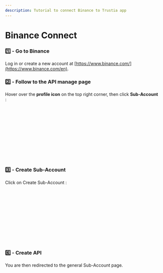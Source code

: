 ```yaml
---
description: Tutorial to connect Binance to Trustia app
---
```


# Binance Connect

### **1️⃣ - Go to Binance**

Log in or create a new account at [https://www.binance.com/](https://www.binance.com/en).

### 2️⃣ - Follow to the API manage page <a href="#h_a48ad1d4f3" id="h_a48ad1d4f3"></a>

Hover over the **profile icon** on the top right corner, then click **Sub-Account** :&#x20;

<figure><img src="../../../.gitbook/assets/Capture d’écran 2024-01-08 à 18.48.35.png" alt=""><figcaption></figcaption></figure>



<figure><img src="../../../.gitbook/assets/Capture d’écran 2024-01-08 à 18.43.15 (1).png" alt=""><figcaption></figcaption></figure>



<div align="center" data-full-width="false">

<figure><img src="../../../.gitbook/assets/Capture d’écran 2024-01-08 à 18.44.04 (1).png" alt="" width="375"><figcaption></figcaption></figure>

</div>



<figure><img src="../../../.gitbook/assets/Capture d’écran 2024-01-08 à 18.44.23.png" alt="" width="375"><figcaption></figcaption></figure>



<figure><img src="../../../.gitbook/assets/Capture d’écran 2024-01-08 à 18.44.44.png" alt="" width="375"><figcaption></figcaption></figure>



<figure><img src="../../../.gitbook/assets/Capture d’écran 2024-01-08 à 18.46.40.png" alt=""><figcaption></figcaption></figure>

### 3️⃣ - Create Sub-Account <a href="#h_9378d3c9a9" id="h_9378d3c9a9"></a>

Click on Create Sub-Account :&#x20;

<figure><img src="../../../.gitbook/assets/Capture d’écran 2023-12-27 à 11.41.21 (1).png" alt=""><figcaption></figcaption></figure>



<figure><img src="../../../.gitbook/assets/Capture d’écran 2023-12-27 à 11.43.46.png" alt=""><figcaption></figcaption></figure>



<figure><img src="../../../.gitbook/assets/Capture d’écran 2023-12-27 à 11.45.17.png" alt=""><figcaption></figcaption></figure>



<figure><img src="../../../.gitbook/assets/Capture d’écran 2023-12-27 à 12.35.30.png" alt=""><figcaption></figcaption></figure>



<figure><img src="../../../.gitbook/assets/Capture d’écran 2023-12-27 à 12.40.53.png" alt="" width="375"><figcaption></figcaption></figure>



<figure><img src="../../../.gitbook/assets/Capture d’écran 2023-12-27 à 12.41.35.png" alt=""><figcaption></figcaption></figure>

### 6️⃣ - Create API

You are then redirected to the general Sub-Account page.&#x20;

<figure><img src="../../../.gitbook/assets/Capture d’écran 2023-12-27 à 12.46.16.png" alt=""><figcaption></figcaption></figure>



<figure><img src="../../../.gitbook/assets/Capture d’écran 2023-12-27 à 12.49.15.png" alt="" width="375"><figcaption></figcaption></figure>



<figure><img src="../../../.gitbook/assets/Capture d’écran 2023-12-27 à 12.53.49.png" alt="" width="375"><figcaption></figcaption></figure>



<figure><img src="../../../.gitbook/assets/Capture d’écran 2023-12-27 à 12.55.49.png" alt="" width="375"><figcaption></figcaption></figure>



<figure><img src="../../../.gitbook/assets/Capture d’écran 2023-12-27 à 13.05.16 (1).png" alt=""><figcaption></figcaption></figure>



<figure><img src="../../../.gitbook/assets/Capture d’écran 2023-12-27 à 13.08.11.png" alt=""><figcaption></figcaption></figure>



<figure><img src="../../../.gitbook/assets/Capture d’écran 2024-01-08 à 18.54.08 (1).png" alt=""><figcaption></figcaption></figure>



<figure><img src="../../../.gitbook/assets/Capture d’écran 2024-01-08 à 18.57.13 (1).png" alt=""><figcaption></figcaption></figure>
